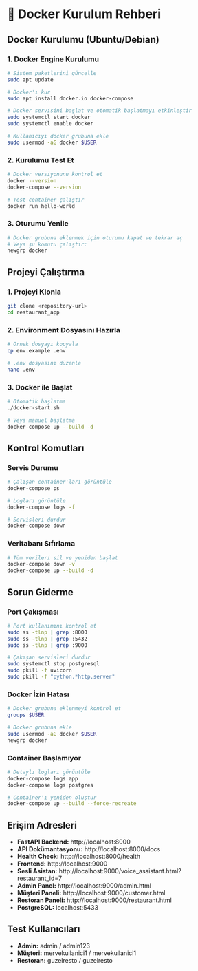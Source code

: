 # 🐳 Docker Kurulum Rehberi

## Docker Kurulumu (Ubuntu/Debian)

### 1. Docker Engine Kurulumu
```bash
# Sistem paketlerini güncelle
sudo apt update

# Docker'ı kur
sudo apt install docker.io docker-compose

# Docker servisini başlat ve otomatik başlatmayı etkinleştir
sudo systemctl start docker
sudo systemctl enable docker

# Kullanıcıyı docker grubuna ekle
sudo usermod -aG docker $USER
```

### 2. Kurulumu Test Et
```bash
# Docker versiyonunu kontrol et
docker --version
docker-compose --version

# Test container çalıştır
docker run hello-world
```

### 3. Oturumu Yenile
```bash
# Docker grubuna eklenmek için oturumu kapat ve tekrar aç
# Veya şu komutu çalıştır:
newgrp docker
```

## Projeyi Çalıştırma

### 1. Projeyi Klonla
```bash
git clone <repository-url>
cd restaurant_app
```

### 2. Environment Dosyasını Hazırla
```bash
# Örnek dosyayı kopyala
cp env.example .env

# .env dosyasını düzenle
nano .env
```

### 3. Docker ile Başlat
```bash
# Otomatik başlatma
./docker-start.sh

# Veya manuel başlatma
docker-compose up --build -d
```

## Kontrol Komutları

### Servis Durumu
```bash
# Çalışan container'ları görüntüle
docker-compose ps

# Logları görüntüle
docker-compose logs -f

# Servisleri durdur
docker-compose down
```

### Veritabanı Sıfırlama
```bash
# Tüm verileri sil ve yeniden başlat
docker-compose down -v
docker-compose up --build -d
```

## Sorun Giderme

### Port Çakışması
```bash
# Port kullanımını kontrol et
sudo ss -tlnp | grep :8000
sudo ss -tlnp | grep :5432
sudo ss -tlnp | grep :9000

# Çakışan servisleri durdur
sudo systemctl stop postgresql
sudo pkill -f uvicorn
sudo pkill -f "python.*http.server"
```

### Docker İzin Hatası
```bash
# Docker grubuna eklenmeyi kontrol et
groups $USER

# Docker grubuna ekle
sudo usermod -aG docker $USER
newgrp docker
```

### Container Başlamıyor
```bash
# Detaylı logları görüntüle
docker-compose logs app
docker-compose logs postgres

# Container'ı yeniden oluştur
docker-compose up --build --force-recreate
```

## Erişim Adresleri

- **FastAPI Backend:** http://localhost:8000
- **API Dokümantasyonu:** http://localhost:8000/docs
- **Health Check:** http://localhost:8000/health
- **Frontend:** http://localhost:9000
- **Sesli Asistan:** http://localhost:9000/voice_assistant.html?restaurant_id=7
- **Admin Panel:** http://localhost:9000/admin.html
- **Müşteri Paneli:** http://localhost:9000/customer.html
- **Restoran Paneli:** http://localhost:9000/restaurant.html
- **PostgreSQL:** localhost:5433

## Test Kullanıcıları

- **Admin:** admin / admin123
- **Müşteri:** mervekullanici1 / mervekullanici1
- **Restoran:** guzelresto / guzelresto
